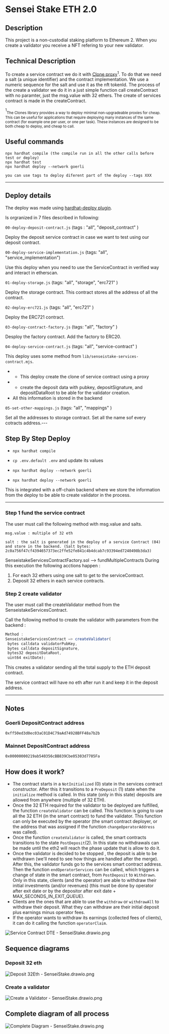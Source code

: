 # Sensei Stake ETH 2.0

## Description 

This project is a non-custodial staking platform to Ethereum 2. When you create a validator you receive a NFT refering to your new validator. 

## Technical Description

To create a service contract we do it with [Clone proxy](#clone)<sup>1</sup>. To do that we need a salt (a unique identifier) and the contract implementation. We use a numeric sequence for the salt and use it as the nft tokenId. 
The process of the create a validator we do it in a just simple function call createContract with no paramter, just the msg.value with 32 ethers.
The create of services contract is made in the createContract. 


<sup>1</sup><a name="clone"></a><sub>The Clones library provides a way to deploy minimal non-upgradeable proxies for cheap. This can be useful for applications that require deploying many instances of the same contract (for example one per user, or one per task). These instances are designed to be both cheap to deploy, and cheap to call.</sub>

## Useful commands 

```shell
npx hardhat compile (the compile run in all the other calls before test or deploy)
npx hardhat test
npx hardhat deploy --network goerli 

you can use tags to deploy diferent part of the deploy --tags XXX 
```

---
## Deploy details

The deploy was made using [hardhat-deplpy plugin](https://github.com/wighawag/hardhat-deploy "hardhat-deplpy plugin").

Is orgranized in 7 files described in following: 

`00-deploy-deposit-contract.js` (tags : "all", "deposit_contract" )

Deploy the deposit service contract in case we want to test using our deposit contract.

`00-deploy-service-implementation.js`  (tags: "all", "service_implementation")

Use this deploy when you need to use the ServiceContract in verified way and interact in etherscan.

`01-deploy-storage.js` (tags:  "all", "storage", "erc721" )

Deploy the storage contract. This contract stores all the address of all the contract. 

`02-deploy-erc721.js` (tags:  "all", "erc721" )

Deploy the ERC721 contract.

`03-deploy-contract-factory.js` (tags:  "all", "factory" )

Desploy the factory contract. 
Add the factory to ERC20.

`04-deploy-service-contract.js` (tags:  "all", "service-contract" )

This deploy uses some method from  `lib/senseistake-services-contract.mjs`.
- * This deploy create the clone of service contract using a proxy
- * create the deposit data with pubkey, depositSignature, and depositDataRoot to be able for the validator creation. 
- All this information is stored in the backend

`05-set-other-mappings.js` (tags:  "all", "mappings" )

Set all the addresses to storage contract.
Set all the name sof every cotracts address.---

## Step By Step Deploy

- `npx hardhat compile`
- `cp .env.default .env` and update its values
- `npx hardhat deploy --network goerli`

- `npx hardhat deploy --network goerli`

This is integrated with a off-chain backend where we store the information from the deploy to be able to create validator in the process.

---

### Step 1 fund the service contract

The user must call the following method with msg.value and salts. 
```
msg.value : multiple of 32 eth

salt : the salt is generated in the deploy of a service Contract (04) and store in the backend. (Salt bytes:  2c0a756f47cf4394657373ec2ffe52fe841c4b4dcab7c93394ed7240498b3da3)

```
SenseistakeServicesContractFactory.sol —> fundMultipleContracts
During this execution the following acctions happen :
1. For each 32 ethers using one salt to get to the serviceContract.
2. Deposit 32 ethers in each service contracts.


### Step 2 create validator

The user must call the createValidator method from the SenseistakeServicesContract. 

Call the following method to create the validator with parameters from the backend :

```jsx
Method : 
SenseistakeServicesContract —> createValidator(
 bytes calldata validatorPubKey,
 bytes calldata depositSignature,
 bytes32 depositDataRoot,
 uint64 exitDate); 
```

This creates a validator sending all the total supply to the ETH deposit contract. 

The service contract will have no eth after run it and keep it in the deposit address.

--- 

## Notes

### Goerli **DepositContract** address

``0xff50ed3d0ec03aC01D4C79aAd74928BFF48a7b2b``

### Mainnet **DepositContract** address

``0x00000000219ab540356cBB839Cbe05303d7705Fa``

## How does it work?

- The contract starts in a ``NotInitialized`` (0) state in the services contract constructor. After this it transitions to a ``PreDeposit`` (1) state when the ``initialize`` method is called. In this state (only in this state) deposits are allowed from anywhere (multiple of 32 ETH).
- Once the 32 ETH required for the validator to be deployed are fulfilled, the function ``createValidator`` can be called. This function is going to use all the 32 ETH (in the smart contract) to fund the validator. This function can only be executed by the operator (the smart contract deployer, or the address that was assigned if the function ``changeOperatorAddress`` was called).
- Once the function ``createValidator`` is called, the smart contracts transitions to the state ``PostDeposit``(2). In this state no withdrawals can be made until the eth2 will reach the phase update that is allow to do it. 
- Once the validator is decided to be stopped , the deposit is able to be withdrawn (we'll need to see how things are handled after the merge). After this, the validator funds go to the services smart contract address. Then the function ``endOperatorServices`` can be called, which triggers a change of state in the smart contract, from ``PostDeposit`` to ``Withdrawn``. Only in this state, clients (and the operator) are able to withdraw their initial investments (and/or revenues) (this must be done by operator after exit date or by the depositor after exit date + MAX_SECONDS_IN_EXIT_QUEUE).
- Clients are the ones that are able to use the ``withdraw`` or ``withdrawAll`` to withdraw their deposit. What they can withdraw are their initial deposit plus earnings minus operator fees.
- If the operator wants to withdraw its earnings (collected fees of clients), it can do it calling the function ``operatorClaim``.

![Service Contract DTE - SenseiStake.drawio.png](readme_assets/dte.png)

## Sequence diagrams 

### Deposit 32 eth

![Deposit 32Eth - SenseiStake.drawio.png](readme_assets/deposit32Eth.png)



### Create a validator

![Create a Validator - SenseiStake.drawio.png](readme_assets/createValidator.png)



## Complete diagram of all process
![Complete Diagram - SenseiStake.drawio.png](readme_assets/diagramaUIsenseistakeNFT.png)
